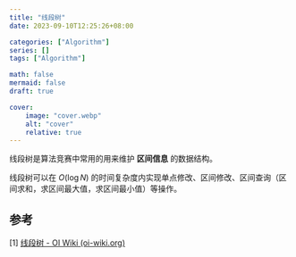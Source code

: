 ```yaml
---
title: "线段树"
date: 2023-09-10T12:25:26+08:00

categories: ["Algorithm"]
series: []
tags: ["Algorithm"]

math: false
mermaid: false
draft: true

cover:
    image: "cover.webp"
    alt: "cover"
    relative: true
---
```


线段树是算法竞赛中常用的用来维护 **区间信息** 的数据结构。

线段树可以在 $O(\log N)$ 的时间复杂度内实现单点修改、区间修改、区间查询（区间求和，求区间最大值，求区间最小值）等操作。

## 参考

[1] [线段树 - OI Wiki (oi-wiki.org)](https://oi-wiki.org/ds/seg/) 

